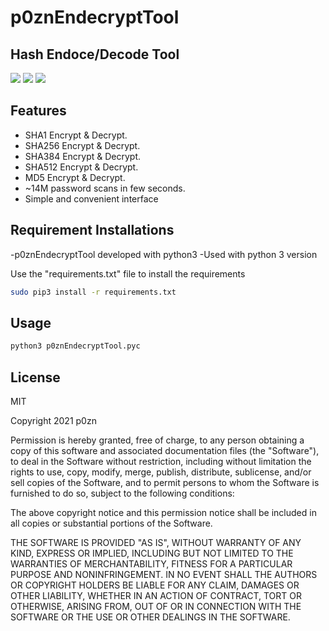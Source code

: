 # p0znEndecryptTool
## Hash Endoce/Decode Tool

![](https://www.linkpicture.com/q/pic1_9.jpg)
![](https://www.linkpicture.com/q/pic2_6.jpg)
![](https://www.linkpicture.com/q/pic3_5.jpg)

## Features

- SHA1 Encrypt & Decrypt.
- SHA256 Encrypt & Decrypt.
- SHA384 Encrypt & Decrypt.
- SHA512 Encrypt & Decrypt.
- MD5 Encrypt & Decrypt.
- ~14M password scans in few seconds.
- Simple and convenient interface

## Requirement Installations

-p0znEndecryptTool developed with python3 
-Used with python 3 version

Use the "requirements.txt" file to install the requirements

```sh
sudo pip3 install -r requirements.txt
```

## Usage

```sh
python3 p0znEndecryptTool.pyc  
```

## License

MIT

Copyright 2021 p0zn

Permission is hereby granted, free of charge, to any person obtaining a copy of this software and associated documentation files (the "Software"), to deal in the Software without restriction, including without limitation the rights to use, copy, modify, merge, publish, distribute, sublicense, and/or sell copies of the Software, and to permit persons to whom the Software is furnished to do so, subject to the following conditions:

The above copyright notice and this permission notice shall be included in all copies or substantial portions of the Software.

THE SOFTWARE IS PROVIDED "AS IS", WITHOUT WARRANTY OF ANY KIND, EXPRESS OR IMPLIED, INCLUDING BUT NOT LIMITED TO THE WARRANTIES OF MERCHANTABILITY, FITNESS FOR A PARTICULAR PURPOSE AND NONINFRINGEMENT. IN NO EVENT SHALL THE AUTHORS OR COPYRIGHT HOLDERS BE LIABLE FOR ANY CLAIM, DAMAGES OR OTHER LIABILITY, WHETHER IN AN ACTION OF CONTRACT, TORT OR OTHERWISE, ARISING FROM, OUT OF OR IN CONNECTION WITH THE SOFTWARE OR THE USE OR OTHER DEALINGS IN THE SOFTWARE.


